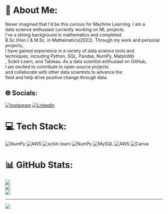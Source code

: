 # 💫 About Me:
Never imagined that I'd be this curious for Machine Learning. I am a <br>data science enthusiast currently working on ML projects.<br>I've a strong background in mathematics and completed<br>B.Sc.(Hon.) & M.Sc. in Mathematics(2022). Through my work and personal projects,<br> I have gained experience in a variety of data science tools and <br>techniques, including Python, SQL, Pandas, NumPy, Matplotlib<br>, Scikit-Learn, and Tableau. As a data scientist enthusiast on GitHub, <br>I am excited to contribute to open-source projects<br> and collaborate with other data scientists to advance the <br>field and help drive positive change through data.


## 🌐 Socials:
[![Instagram](https://img.shields.io/badge/Instagram-%23E4405F.svg?logo=Instagram&logoColor=white)](https://instagram.com/pal__nitin) [![LinkedIn](https://img.shields.io/badge/LinkedIn-%230077B5.svg?logo=linkedin&logoColor=white)](https://linkedin.com/in/nitin-pal-22568b177) 

# 💻 Tech Stack:
![NumPy](https://img.shields.io/badge/numpy-%23013243.svg?style=for-the-badge&logo=numpy&logoColor=white) ![AWS](https://img.shields.io/badge/AWS-%23FF9900.svg?style=for-the-badge&logo=amazon-aws&logoColor=white) ![scikit-learn](https://img.shields.io/badge/scikit--learn-%23F7931E.svg?style=for-the-badge&logo=scikit-learn&logoColor=white) ![NumPy](https://img.shields.io/badge/numpy-%23013243.svg?style=for-the-badge&logo=numpy&logoColor=white) ![MySQL](https://img.shields.io/badge/mysql-%2300f.svg?style=for-the-badge&logo=mysql&logoColor=white) ![AWS](https://img.shields.io/badge/AWS-%23FF9900.svg?style=for-the-badge&logo=amazon-aws&logoColor=white) ![Canva](https://img.shields.io/badge/Canva-%2300C4CC.svg?style=for-the-badge&logo=Canva&logoColor=white)
# 📊 GitHub Stats:
![](https://github-readme-stats.vercel.app/api?username=palnitin12345&theme=gotham&hide_border=false&include_all_commits=false&count_private=false)<br/>
![](https://github-readme-streak-stats.herokuapp.com/?user=palnitin12345&theme=gotham&hide_border=false)<br/>
![](https://github-readme-stats.vercel.app/api/top-langs/?username=palnitin12345&theme=gotham&hide_border=false&include_all_commits=false&count_private=false&layout=compact)

---
[![](https://visitcount.itsvg.in/api?id=palnitin12345&icon=0&color=0)](https://visitcount.itsvg.in)

<!---->
